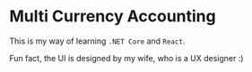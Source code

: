 # Multi Currency Accounting

This is my way of learning `.NET Core` and `React`.

Fun fact, the UI is designed by my wife, who is a UX designer :)